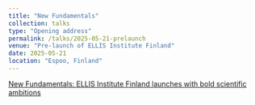 ```yaml
---
title: "New Fundamentals"
collection: talks
type: "Opening address"
permalink: /talks/2025-05-21-prelaunch
venue: "Pre-launch of ELLIS Institute Finland"
date: 2025-05-21
location: "Espoo, Finland"
---
```


[New Fundamentals: ELLIS Institute Finland launches with bold scientific ambitions](https://www.ellisinstitute.fi/pre-launch)

